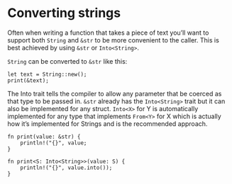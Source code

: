 # Converting strings

Often when writing a function that takes a piece of text you’ll want to support both `String` and `&str` to be more convenient to the caller. This is best achieved by using `&str` or `Into<String>`. 

`String` can be converted to `&str` like this:
```rust,ignore,does_not_compile
let text = String::new();
print(&text);
``` 

The Into trait tells the compiler to allow any parameter that be coerced as that type to be passed in. `&str` already has the `Into<String>` trait but it can also be implemented for any struct. `Into<X>` for Y is automatically implemented for any type that implements `From<Y>` for X which is actually how it’s implemented for Strings and is the recommended approach. 

```rust,ignore,does_not_compile
fn print(value: &str) { 
	println!("{}", value;
}

fn print<S: Into<String>>(value: S) { 
	println!("{}", value.into());
}
```
